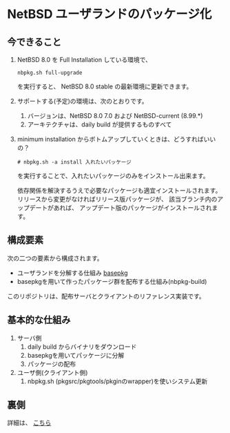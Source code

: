 <!-- -*- coding:utf-8 -*- -->

# NetBSD ユーザランドのパッケージ化

## 今できること

1. NetBSD 8.0 を Full Installation している環境で、
   ```
   nbpkg.sh full-upgrade
   ```
   を実行すると、
   NetBSD 8.0 stable の最新環境に更新できます。

1. サポートする(予定)の環境は、次のとおりです。
    1. バージョンは、NetBSD 8.0 7.0 および NetBSD-current (8.99.*)
    1. アーキテクチャは、daily build が提供するものすべて
    
1. minimum installation からボトムアップしていくときは、どうすればいいの？
   ```
   # nbpkg.sh -a install 入れたいパッケージ
   ```
   を実行することで、入れたいパッケージのみをインストール出来ます。
   
   依存関係を解決するうえで必要なパッケージも適宜インストールされます。
   リリースから変更がなければリリース版パッケージが、
   該当ブランチ内のアップデートがあれば、
   アップデート版のパッケージがインストールされます。
   

## 構成要素

次の二つの要素から構成されます。
+ ユーザランドを分解する仕組み [basepkg](https://github.com/user340/basepkg)
+ basepkgを用いて作ったパッケージ群を配布する仕組み(nbpkg-build) 

このリポジトリは、配布サーバとクライアントのリファレンス実装です。


## 基本的な仕組み

1. サーバ側
    1. daily build からバイナリをダウンロード
    1. basepkgを用いてパッケージに分解
    1. パッケージの配布
1. ユーザ側(クライアント側)
    1. nbpkg.sh (pkgsrc/pkgtools/pkginのwrapper)を使いシステム更新


## 裏側

詳細は、
[こちら](nbpkg-internals.md)
